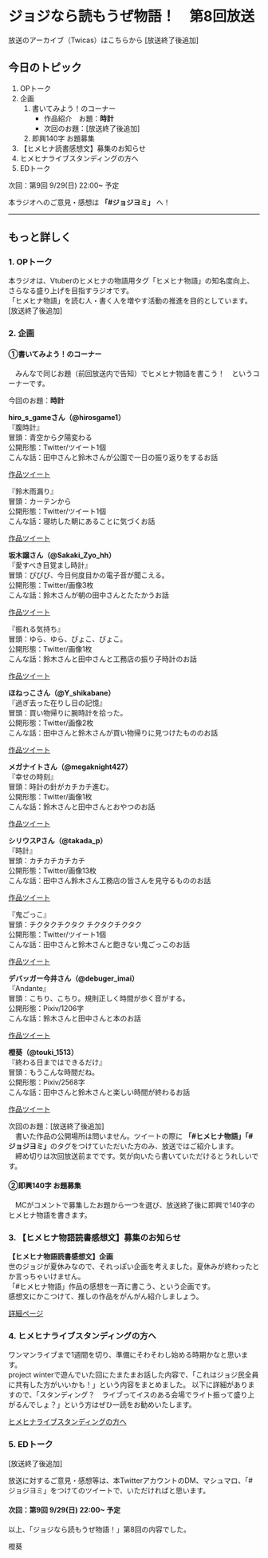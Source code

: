 # ジョジなら読もうぜ物語！　第8回放送

放送のアーカイブ（Twicas）はこちらから [放送終了後追加]

## 今日のトピック
1. OPトーク
1. 企画
    1. 書いてみよう！のコーナー
        - 作品紹介　お題：<b>時計</b>
        - 次回のお題：<b></b>[放送終了後追加]
    1. 即興140字 お題募集
1. 【ヒメヒナ読書感想文】募集のお知らせ
1. ヒメヒナライブスタンディングの方へ
1. EDトーク

次回：第9回 9/29(日) 22:00~ 予定

本ラジオへのご意見・感想は **「#ジョジヨミ」** へ！

---

## もっと詳しく
### 1. OPトーク

本ラジオは、Vtuberのヒメヒナの物語用タグ「ヒメヒナ物語」の知名度向上、さらなる盛り上げを目指すラジオです。  
「ヒメヒナ物語」を読む人・書く人を増やす活動の推進を目的としています。  
[放送終了後追加]

### 2. 企画
#### ①書いてみよう！のコーナー
　みんなで同じお題（前回放送内で告知）でヒメヒナ物語を書こう！　というコーナーです。

今回のお題：<b>時計</b>

**hiro_s_gameさん（@hirosgame1）**  
『腹時計』  
冒頭：青空から夕陽変わる  
公開形態：Twitter/ツイート1個  
こんな話：田中さんと鈴木さんが公園で一日の振り返りをするお話  

[作品ツイート](https://twitter.com/hirosgame1/status/1173233081022443520?s=20)

『鈴木雨漏り』  
冒頭：カーテンから  
公開形態：Twitter/ツイート1個  
こんな話：寝坊した朝にあることに気づくお話  

[作品ツイート](https://twitter.com/hirosgame1/status/1173596114781519873?s=20)

**坂木譲さん（@Sakaki_Zyo_hh）**  
『愛すべき目覚まし時計』  
冒頭：ぴぴぴ、今日何度目かの電子音が聞こえる。  
公開形態：Twitter/画像3枚  
こんな話：鈴木さんが朝の田中さんとたたかうお話  

[作品ツイート](https://twitter.com/Sakaki_Zyo_hh/status/1173238312120635393?s=20)

『振れる気持ち』  
冒頭：ゆら、ゆら、ぴょこ、ぴょこ。  
公開形態：Twitter/画像1枚  
こんな話：鈴木さんと田中さんと工務店の振り子時計のお話  

[作品ツイート](https://twitter.com/Sakaki_Zyo_hh/status/1173238312120635393?s=20)

**ほねっこさん（@Y_shikabane）**  
『過ぎ去った在りし日の記憶』  
冒頭：買い物帰りに腕時計を拾った。  
公開形態：Twitter/画像2枚  
こんな話：田中さんと鈴木さんが買い物帰りに見つけたもののお話  

[作品ツイート](https://twitter.com/Y_shikabane/status/1173572686368272385?s=20)

**メガナイトさん（@megaknight427）**  
『幸せの時刻』  
冒頭：時計の針がカチカチ進む。  
公開形態：Twitter/画像1枚  
こんな話：鈴木さんと田中さんとおやつのお話

[作品ツイート](https://twitter.com/megaknight427/status/1173591380582490113?s=20)

**シリウスPさん（@takada_p）**  
『時計』  
冒頭：カチカチカチカチ  
公開形態：Twitter/画像13枚  
こんな話：田中さん鈴木さん工務店の皆さんを見守るもののお話

[作品ツイート](https://twitter.com/takada_p/status/1174221180066312194?s=20)

『鬼ごっこ』  
冒頭：チクタクチクタク チクタクチクタク  
公開形態：Twitter/ツイート1個  
こんな話：田中さんと鈴木さんと飽きない鬼ごっこのお話

[作品ツイート](https://twitter.com/takada_p/status/1175227636546588673?s=20)

**デバッガー今井さん（@debuger_imai）**  
『Andante』  
冒頭：こちり、こちり。規則正しく時間が歩く音がする。  
公開形態：Pixiv/1206字  
こんな話：鈴木さんと田中さんと本のお話  

[作品ツイート](https://twitter.com/debuger_imai/status/1174844929618538497?s=20)

**橙葵（@touki_1513）**  
『終わる日まではできるだけ』  
冒頭：もうこんな時間だね。   
公開形態：Pixiv/2568字  
こんな話：田中さんと鈴木さんと楽しい時間が終わるお話  

[作品ツイート](https://twitter.com/touki_1513/status/1175755530465210369?s=20)

次回のお題：<b></b>[放送終了後追加]  
　書いた作品の公開場所は問いません。ツイートの際に <b>「#ヒメヒナ物語」「#ジョジヨミ」</b>のタグをつけていただいた方のみ、放送ではご紹介します。  
　締め切りは次回放送前までです。気が向いたら書いていただけるとうれしいです。

#### ②即興140字 お題募集
　MCがコメントで募集したお題から一つを選び、放送終了後に即興で140字のヒメヒナ物語を書きます。

### 3. 【ヒメヒナ物語読書感想文】募集のお知らせ
<b>【ヒメヒナ物語読書感想文】企画</b>  
世のジョジが夏休みなので、それっぽい企画を考えました。夏休みが終わったとか言っちゃいけません。  
「#ヒメヒナ物語」作品の感想を一斉に書こう、という企画です。  
感想文にかこつけて、推しの作品をがんがん紹介しましょう。

[詳細ページ](../kansou.md)

### 4. ヒメヒナライブスタンディングの方へ
ワンマンライブまで1週間を切り、準備にそわそわし始める時期かなと思います。  
project winterで遊んでいた回にたまたまお話した内容で、「これはジョジ民全員に共有した方がいいかも！」という内容をまとめました。
以下に詳細がありますので、「スタンディング？　ライブってイスのある会場でライト振って盛り上がるんでしょ？」という方はぜひ一読をお勧めいたします。

[ヒメヒナライブスタンディングの方へ](../advice.md)

### 5. EDトーク
[放送終了後追加]

放送に対するご意見・感想等は、本TwitterアカウントのDM、マシュマロ、「#ジョジヨミ」をつけてのツイートで、いただければと思います。

#### 次回：第9回 9/29(日) 22:00~ 予定

以上、「ジョジなら読もうぜ物語！」第8回の内容でした。

橙葵
